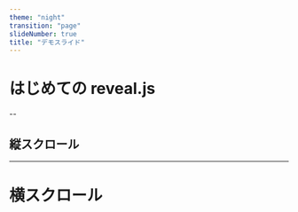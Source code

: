 ```yaml
---
theme: "night"
transition: "page"
slideNumber: true
title: "デモスライド"
---
```


# はじめての reveal.js

--

## 縦スクロール

---

# 横スクロール
